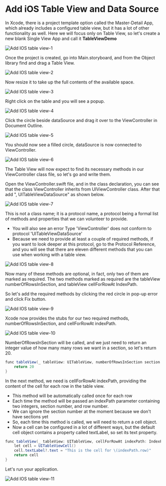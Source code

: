 # Add iOS Table View and Data Source

In Xcode, there is a project template option called the Master-Detail App, which already includes a configured table view, but it has a lot of other functionality as well. Here we will focus only on Table View, so let's create a new blank Single View App and call it **TableViewDemo**

<img src="https://raw.githubusercontent.com/zzzprojects/iOS-Tutorial/master/docs/images/add-ios-table-view1.png" alt="Add IOS table view-1">

Once the project is created, go into Main.storyboard, and from the Object library find and drag a Table View. 
 
<img src="https://raw.githubusercontent.com/zzzprojects/iOS-Tutorial/master/docs/images/add-ios-table-view2.png" alt="Add IOS table view-2">

Now resize it to take up the full contents of the available space.
 
<img src="https://raw.githubusercontent.com/zzzprojects/iOS-Tutorial/master/docs/images/add-ios-table-view3.png" alt="Add IOS table view-3">

Right click on the table and you will see a popup. 

<img src="https://raw.githubusercontent.com/zzzprojects/iOS-Tutorial/master/docs/images/add-ios-table-view4.png" alt="Add IOS table view-4">

Click the circle beside dataSource and drag it over to the ViewController in Document Outline.

<img src="https://raw.githubusercontent.com/zzzprojects/iOS-Tutorial/master/docs/images/add-ios-table-view5.png" alt="Add IOS table view-5">

You should now see a filled circle, dataSource is now connected to ViewController.

<img src="https://raw.githubusercontent.com/zzzprojects/iOS-Tutorial/master/docs/images/add-ios-table-view6.png" alt="Add IOS table view-6">

The Table View will now expect to find its necessary methods in our ViewController class file, so let's go and write them. 

Open the ViewController.swift file, and in the class declaration, you can see that the class ViewController inherits from UIViewController class. After that add ", UITableViewDataSource" as shown below.

<img src="https://raw.githubusercontent.com/zzzprojects/iOS-Tutorial/master/docs/images/add-ios-table-view7.png" alt="Add IOS table view-7">

This is not a class name; it is a protocol name, a protocol being a formal list of methods and properties that we can volunteer to provide. 

 - You will also see an error Type 'ViewController' does not conform to protocol 'UITableViewDataSource'
 - Because we need to provide at least a couple of required methods, if you want to look deeper at this protocol, go to the Protocol Reference, and you will see that there are eleven different methods that you can use when working with a table view. 

<img src="https://raw.githubusercontent.com/zzzprojects/iOS-Tutorial/master/docs/images/add-ios-table-view8.png" alt="Add IOS table view-8">

Now many of these methods are optional, in fact, only two of them are marked as required. The two methods marked as required are the tableView numberOfRowsInSection, and tableView cellForRowAt IndexPath.

So let's add the required methods by clicking the red circle in pop-up error and click Fix button.

<img src="https://raw.githubusercontent.com/zzzprojects/iOS-Tutorial/master/docs/images/add-ios-table-view9.png" alt="Add IOS table view-9">

Xcode now provides the stubs for our two required methods, numberOfRowsInSection, and cellForRowAt indexPath. 

<img src="https://raw.githubusercontent.com/zzzprojects/iOS-Tutorial/master/docs/images/add-ios-table-view10.png" alt="Add IOS table view-10">

NumberOfRowsInSection will be called, and we just need to return an integer value of how many many rows we want in a section, so let's return 20. 

```csharp
func tableView(_ tableView: UITableView, numberOfRowsInSection section: Int) -> Int {
    return 20
}    
```

In the next method, we need is cellForRowAt indexPath, providing the content of the cell for each row in the table view. 

 - This method will be automatically called once for each row
 - Each time the method will be passed an indexPath parameter containing two integers, section number, and row number.
 - We can ignore the section number at the moment because we don't have sections yet
 - So, each time this method is called, we will need to return a cell object. 
 - Now a cell can be configured in a lot of different ways, but the default cell object contains a property called textLabel, so set its text property.

```csharp
func tableView(_ tableView: UITableView, cellForRowAt indexPath: IndexPath) -> UITableViewCell {
    let cell = UITableViewCell()
    cell.textLabel?.text = "This is the cell for \(indexPath.row)"
    return cell
}
```

Let's run your application. 
 
<img src="https://raw.githubusercontent.com/zzzprojects/iOS-Tutorial/master/docs/images/add-ios-table-view11.png" alt="Add IOS table view-11">
